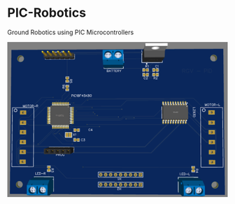 # PIC-Robotics
Ground Robotics using PIC Microcontrollers

![PCB Design to accomodate for the PID algorithm using hall-effect sensors](PID-RGV.PNG)
